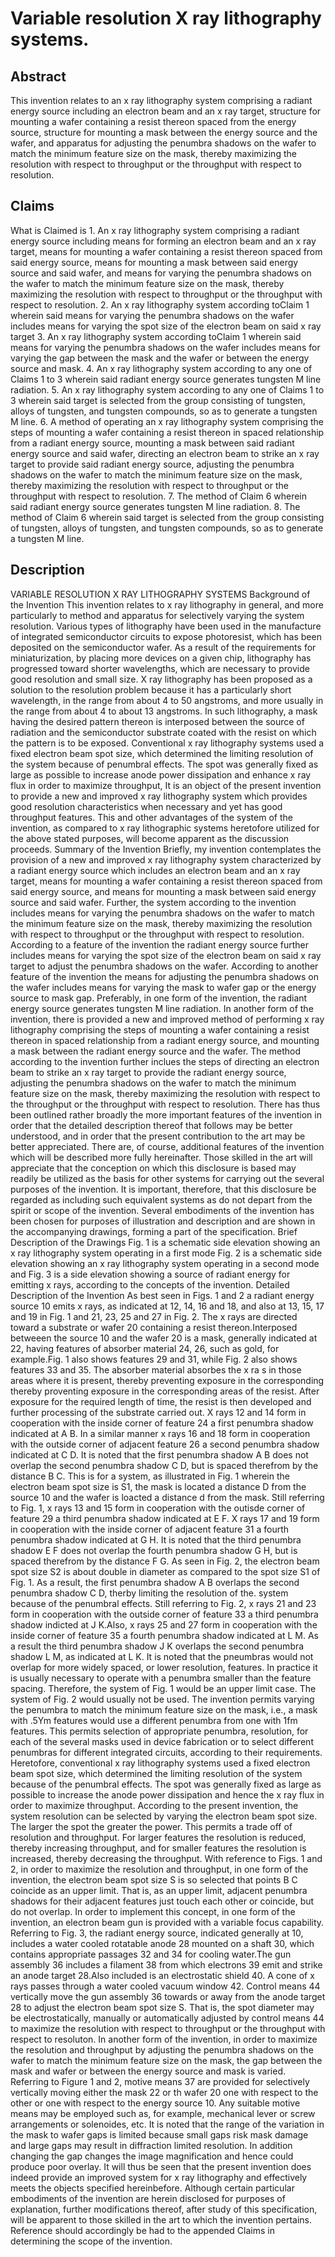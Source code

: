 # Variable resolution X ray lithography systems.

## Abstract
This invention relates to an x ray lithography system comprising a radiant energy source including an electron beam and an x ray target, structure for mounting a wafer containing a resist thereon spaced from the energy source, structure for mounting a mask between the energy source and the wafer, and apparatus for adjusting the penumbra shadows on the wafer to match the minimum feature size on the mask, thereby maximizing the resolution with respect to throughput or the throughput with respect to resolution.

## Claims
What is Claimed is 1. An x ray lithography system comprising a radiant energy source including means for forming an electron beam and an x ray target, means for mounting a wafer containing a resist thereon spaced from said energy source, means for mounting a mask between said energy source and said wafer, and means for varying the penumbra shadows on the wafer to match the minimum feature size on the mask, thereby maximizing the resolution with respect to throughput or the throughput with respect to resolution. 2. An x ray lithography system according toClaim 1 wherein said means for varying the penumbra shadows on the wafer includes means for varying the spot size of the electron beam on said x ray target 3. An x ray lithography system according toClaim 1 wherein said means for varying the penumbra shadows on the wafer includes means for varying the gap between the mask and the wafer or between the energy source and mask. 4. An x ray lithography system according to any one of Claims 1 to 3 wherein said radiant energy source generates tungsten M line radiation. 5. An x ray lithography system according to any one of Claims 1 to 3 wherein said target is selected from the group consisting of tungsten, alloys of tungsten, and tungsten compounds, so as to generate a tungsten M line. 6. A method of operating an x ray lithography system comprising the steps of mounting a wafer containing a resist thereon in spaced relationship from a radiant energy source, mounting a mask between said radiant energy source and said wafer, directing an electron beam to strike an x ray target to provide said radiant energy source, adjusting the penumbra shadows on the wafer to match the minimum feature size on the mask, thereby maximizing the resolution with respect to throughput or the throughput with respect to resolution. 7. The method of Claim 6 wherein said radiant energy source generates tungsten M line radiation. 8. The method of Claim 6 wherein said target is selected from the group consisting of tungsten, alloys of tungsten, and tungsten compounds, so as to generate a tungsten M line.

## Description
VARIABLE RESOLUTION X RAY LITHOGRAPHY SYSTEMS Background of the Invention This invention relates to x ray lithography in general, and more particularly to method and apparatus for selectively varying the system resolution. Various types of lithography have been used in the manufacture of integrated semiconductor circuits to expose photoresist, which has been deposited on the semiconductor wafer. As a result of the requirements for miniaturization, by placing more devices on a given chip, lithography has progressed toward shorter wavelengths, which are necessary to provide good resolution and small size. X ray lithography has been proposed as a solution to the resolution problem because it has a particularly short wavelength, in the range from about 4 to 50 angstroms, and more usually in the range from about 4 to about 13 angstroms. In such lithography, a mask having the desired pattern thereon is interposed between the source of radiation and the semiconductor substrate coated with the resist on which the pattern is to be exposed. Conventional x ray lithography systems used a fixed electron beam spot size, which determined the limiting resolution of the system because of penumbral effects. The spot was generally fixed as large as possible to increase anode power dissipation and enhance x ray flux in order to maximize throughput, It is an object of the present invention to provide a new and improved x ray lithography system which provides good resolution characteristics when necessary and yet has good throughput features. This and other advantages of the system of the invention, as compared to x ray lithographic systems heretofore utilized for the above stated purposes, will become apparent as the discussion proceeds. Summary of the Invention Briefly, my invention contemplates the provision of a new and improved x ray lithography system characterized by a radiant energy source which includes an electron beam and an x ray target, means for mounting a wafer containing a resist thereon spaced from said energy source, and means for mounting a mask between said energy source and said wafer. Further, the system according to the invention includes means for varying the penumbra shadows on the wafer to match the minimum feature size on the mask, thereby maximizing the resolution with respect to throughput or the throughput with respect to resolution. According to a feature of the invention the radiant energy source further includes means for varying the spot size of the electron beam on said x ray target to adjust the penumbra shadows on the wafer. According to another feature of the invention the means for adjusting the penumbra shadows on the wafer includes means for varying the mask to wafer gap or the energy source to mask gap. Preferably, in one form of the invention, the radiant energy source generates tungsten M line radiation. In another form of the invention, there is provided a new and improved method of performing x ray lithography comprising the steps of mounting a wafer containing a resist thereon in spaced relationship from a radiant energy source, and mounting a mask between the radiant energy source and the wafer. The method according to the invention further inclues the steps of directing an electron beam to strike an x ray target to provide the radiant energy source, adjusting the penumbra shadows on the wafer to match the minimum feature size on the mask, thereby maximizing the resolution with respect to the throughput or the throughput with respect to resolution. There has thus been outlined rather broadly the more important features of the invention in order that the detailed description thereof that follows may be better understood, and in order that the present contribution to the art may be better appreciated. There are, of course, additional features of the invention which will be described more fully hereinafter. Those skilled in the art will appreciate that the conception on which this disclosure is based may readily be utilized as the basis for other systems for carrying out the several purposes of the invention. It is important, therefore, that this disclosure be regarded as including such equivalent systems as do not depart from the spirit or scope of the invention. Several embodiments of the invention has been chosen for purposes of illustration and description and are shown in the accompanying drawings, forming a part of the specification. Brief Description of the Drawings Fig. 1 is a schematic side elevation showing an x ray lithography system operating in a first mode Fig. 2 is a schematic side elevation showing an x ray lithography system operating in a second mode and Fig. 3 is a side elevation showing a source of radiant energy for emitting x rays, according to the concepts of the invention. Detailed Description of the Invention As best seen in Figs. 1 and 2 a radiant energy source 10 emits x rays, as indicated at 12, 14, 16 and 18, and also at 13, 15, 17 and 19 in Fig. 1 and 21, 23, 25 and 27 in Fig. 2. The x rays are directed toward a substrate or wafer 20 containing a resist thereon.Interposed betweeen the source 10 and the wafer 20 is a mask, generally indicated at 22, having features of absorber material 24, 26, such as gold, for example.Fig. 1 also shows features 29 and 31, while Fig. 2 also shows features 33 and 35. The absorber material absorbes the x ra s in those areas where it is present, thereby preventing exposure in the corresponding thereby proventing exposure in the corresponding areas of the resist. After exposure for the required length of time, the resist is then developed and further processing of the substrate carried out. X rays 12 and 14 form in cooperation with the inside corner of feature 24 a first penumbra shadow indicated at A B. In a similar manner x rays 16 and 18 form in cooperation with the outside corner of adjacent feature 26 a second penumbra shadow indicated at C D. It is noted that the first penumbra shadow A B does not overlap the second penumbra shadow C D, but is spaced therefrom by the distance B C. This is for a system, as illustrated in Fig. 1 wherein the electron beam spot size is S1, the mask is located a distance D from the source 10 and the wafer is loacted a distance d from the mask. Still referring to Fig. 1, x rays 13 and 15 form in cooperation with the outisde corner of feature 29 a third penumbra shadow indicated at E F. X rays 17 and 19 form in cooperation with the inside corner of adjacent feature 31 a fourth penumbra shadow indicated at G H. It is noted that the third penumbra shadow E F does not overlap the fourth penumbra shadow G H, but is spaced therefrom by the distance F G. As seen in Fig. 2, the electron beam spot size S2 is about double in diameter as compared to the spot size S1 of Fig. 1. As a result, the first penumbra shadow A B overlaps the second penumbra shadow C D, therby limiting the resolution of the. system because of the penumbral effects. Still referring to Fig. 2, x rays 21 and 23 form in cooperation with the outside corner of feature 33 a third penumbra shadow indicted at J K.Also, x rays 25 and 27 form in cooperation with the inside corner of feature 35 a fourth penumbra shadow indicated at L M. As a result the third penumbra shadow J K overlaps the second penumbra shadow L M, as indicated at L K. It is noted that the pneumbras would not overlap for more widely spaced, or lower resolution, features. In practice it is usually necessary to operate with a penumbra smaller than the feature spacing. Therefore, the system of Fig. 1 would be an upper limit case. The system of Fig. 2 would usually not be used. The invention permits varying the penumbra to match the minimum feature size on the mask, i.e., a mask with .5Ym features would use a different penumbra from one with 1fm features. This permits selection of appropriate penumbra, resolution, for each of the several masks used in device fabrication or to select different penumbras for different integrated circuits, according to their requirements. Heretofore, conventional x ray lithography systems used a fixed electron beam spot size, which determined the limiting resolution of the system because of the penumbral effects. The spot was generally fixed as large as possible to increase the anode power dissipation and hence the x ray flux in order to maximize throughput. According to the present invention, the system resolution can be selected by varying the electron beam spot size. The larger the spot the greater the power. This permits a trade off of resolution and throughput. For larger features the resolution is reduced, thereby increasing throughput, and for smaller features the resolution is increased, thereby decreasing the throughput. With reference to Figs. 1 and 2, in order to maximize the resolution and throughput, in one form of the invention, the electron beam spot size S is so selected that points B C coincide as an upper limit. That is, as an upper limit, adjacent penumbra shadows for their adjacent features just touch each other or coincide, but do not overlap. In order to implement this concept, in one form of the invention, an electron beam gun is provided with a variable focus capability. Referring to Fig. 3, the radiant energy source, indicated generally at 10, includes a water cooled rotatable anode 28 mounted on a shaft 30, which contains appropriate passages 32 and 34 for cooling water.The gun assembly 36 includes a filament 38 from which electrons 39 emit and strike an anode target 28.Also included is an electrostatic shield 40. A cone of x rays passes through a water cooled vacuum window 42. Control means 44 vertically move the gun assembly 36 towards or away from the anode target 28 to adjust the electron beam spot size S. That is, the spot diameter may be electrostatically, manually or automatically adjusted by control means 44 to maximize the resolution with respect to throughput or the throughput with respect to resoluton. In another form of the invention, in order to maximize the resolution and throughput by adjusting the penumbra shadows on the wafer to match the minimum feature size on the mask, the gap between the mask and wafer or between the energy source and mask is varied. Referring to Figure 1 and 2, motive means 37 are provided for selectively vertically moving either the mask 22 or th wafer 20 one with respect to the other or one with respect to the energy source 10. Any suitable motive means may be employed such as, for example, mechanical lever or screw arrangements or solenoides, etc. It is noted that the range of the variation in the mask to wafer gaps is limited because small gaps risk mask damage and large gaps may result in diffraction limited resolution. In addition changing the gap changes the image magnification and hence could produce poor overlay. It will thus be seen that the present invention does indeed provide an improved system for x ray lithography and effectively meets the objects specified hereinbefore. Although certain particular embodiments of the invention are herein disclosed for purposes of explanation, further modifications thereof, after study of this specification, will be apparent to those skilled in the art to which the invention pertains. Reference should accordingly be had to the appended Claims in determining the scope of the invention.